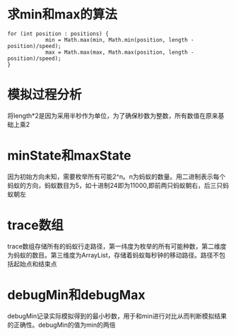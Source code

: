 # 求min和max的算法
```
for (int position : positions) {
            min = Math.max(min, Math.min(position, length - position)/speed);
            max = Math.max(max, Math.max(position, length - position)/speed);
}
```
# 模拟过程分析
将length*2是因为采用半秒作为单位，为了确保秒数为整数，所有数值在原来基础上乘2
# minState和maxState
因为初始方向未知，需要枚举所有可能2^n。n为蚂蚁的数量。用二进制表示每个蚂蚁的方向，蚂蚁数目为5，如十进制24即为11000,即前两只蚂蚁朝右，后三只蚂蚁朝左
# trace数组
trace数组存储所有的蚂蚁行走路径，第一纬度为枚举的所有可能种数，第二维度为蚂蚁的数目。第三维度为ArrayList，存储着蚂蚁每秒钟的移动路径。路径不包括起始点和结束点
# debugMin和debugMax
debugMin记录实际模拟得到的最小秒数，用于和min进行对比从而判断模拟结果的正确性。debugMin的值为min的两倍

